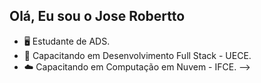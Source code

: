## Olá, Eu sou o Jose Robertto 

- ​🖥️​ Estudante de ADS.
- 🚀​ Capacitando em Desenvolvimento Full Stack - UECE.
- ​☁️​ Capacitando em Computação em Nuvem - IFCE.
-->
